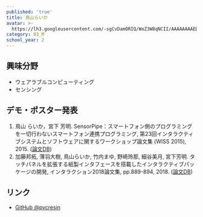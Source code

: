 ```yaml
---
published: 'true'
title: 鳥山らいか
avatar: >-
  https://lh3.googleusercontent.com/-sgCvDamORIQ/WoZ3W8qNCII/AAAAAAAAED0/vUZEMHSzR3834jDW2wp6GNAQMRLpuKMFQCE0YBhgL/my-head.jpg
category: 03_M
school_year: 2
---
```

## 興味分野

- ウェアラブルコンピューティング
- センシング

## デモ・ポスター発表

1. 鳥山 らいか，宮下 芳明. SensorPipe：スマートフォン側のプログラミングを一切行わないスマートフォン連携プログラミング, 第23回インタラクティブシステムとソフトウェアに関するワークショップ論文集 (WISS 2015), 2015. ([論文DB](https://research.miyashita.com/2015/D160/))
1. 加藤邦拓, 薄羽大樹, 鳥山らいか, 竹内まゆ, 野崎玲那, 細谷美月, 宮下芳明. タッチパネルを拡張する紙製インタフェースを搭載したインタラクティブパッケージの開発, インタラクション2018論文集, pp.889-894, 2018. ([論文DB](https://research.miyashita.com/2018/D193/))

## リンク

- [GitHub @pvcresin](https://github.com/pvcresin/)
